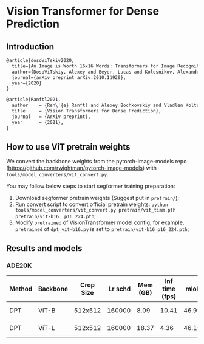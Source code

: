 # Vision Transformer for Dense Prediction

## Introduction

<!-- [ALGORITHM] -->

```latex
@article{dosoViTskiy2020,
  title={An Image is Worth 16x16 Words: Transformers for Image Recognition at Scale},
  author={DosoViTskiy, Alexey and Beyer, Lucas and Kolesnikov, Alexander and Weissenborn, Dirk and Zhai, Xiaohua and Unterthiner, Thomas and  Dehghani, Mostafa and Minderer, Matthias and Heigold, Georg and Gelly, Sylvain and Uszkoreit, Jakob and Houlsby, Neil},
  journal={arXiv preprint arXiv:2010.11929},
  year={2020}
}

@article{Ranftl2021,
  author    = {Ren\'{e} Ranftl and Alexey Bochkovskiy and Vladlen Koltun},
  title     = {Vision Transformers for Dense Prediction},
  journal   = {ArXiv preprint},
  year      = {2021},
}
```

## How to use ViT pretrain weights

We convert the backbone weights from the pytorch-image-models repo (https://github.com/rwightman/pytorch-image-models) with `tools/model_converters/vit_convert.py`.

You may follow below steps to start segformer training preparation:

1. Download segformer pretrain weights (Suggest put in `pretrain/`);
2. Run convert script to convert official pretrain weights: `python tools/model_converters/vit_convert.py pretrain/vit_timm.pth pretrain/vit-b16__p16_224.pth`;
3. Modify `pretrained` of VisionTransformer model config, for example, `pretrained` of `dpt_vit-b16.py` is set to `pretrain/vit-b16_p16_224.pth`;

## Results and models

### ADE20K

| Method  | Backbone | Crop Size | Lr schd | Mem (GB) | Inf time (fps) |  mIoU | mIoU(ms+flip) | config                                                                                                                 | download                                                                                                                                                                                                                                                                                                                               |
| ------- | -------- | --------- | ------: | -------- | -------------- | ----: | ------------: | ---------------------------------------------------------------------------------------------------------------------- | -------------------------------------------------------------------------------------------------------------------------------------------------------------------------------------------------------------------------------------------------------------------------------------------------------------------------------------- |
| DPT | ViT-B | 512x512  | 160000  | 8.09 | 10.41 | 46.97 | 48.34 | [config](https://github.com/open-mmlab/mmsegmentation/blob/master/configs/dpt/dpt_vit-b16_512x512_160k_ade20k.py) | [model](https://download.openmmlab.com/mmsegmentation/v0.5/dpt/dpt_vit-b16_512x512_160k_ade20k/dpt_vit-b16_512x512_160k_ade20k-db31cf52.pth) &#124; [log](https://download.openmmlab.com/mmsegmentation/v0.5/dpt/dpt_vit-b16_512x512_160k_ade20k/dpt_vit-b16_512x512_160k_ade20k-20210809_172025.log.json) |
| DPT | ViT-L | 512x512  | 160000  | 18.37 | 4.36 | 46.19 | 46.97 | [config](https://github.com/open-mmlab/mmsegmentation/blob/master/configs/dpt/dpt_vit-l16_512x512_160k_ade20k.py) | [model](https://download.openmmlab.com/mmsegmentation/v0.5/dpt/dpt_vit-l16_512x512_160k_ade20k/dpt_vit-l16_512x512_160k_ade20k-7b753ca6.pth) &#124; [log](https://download.openmmlab.com/mmsegmentation/v0.5/dpt/dpt_vit-l16_512x512_160k_ade20k/dpt_vit-l16_512x512_160k_ade20k-20210809_172025.log.json) |
